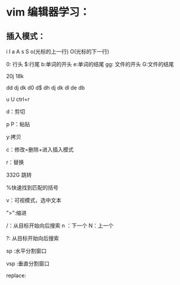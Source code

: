 # vim 编辑器学习：

## 插入模式：

i I a A s S o(光标的上一行) O(光标的下一行)

0: 行头	$:行尾	b:单词的开头	e:单词的结尾	gg: 文件的开头	G:文件的结尾

20j 18k

dd dj dk d0 d$ dh dj dk dl de db 

u U  ctrl+r

d：剪切

p P：粘贴

y:拷贝

c：修改=删除+进入插入模式

 r：替换

332G 跳转

%快速找到匹配的括号

v：可视模式，选中文本

">":缩进

/：从目标开始向后搜索  n ：下一个 N：上一个

?: 从目标开始向后搜索





sp :水平分割窗口

vsp :垂直分割窗口

replace:

```

```

